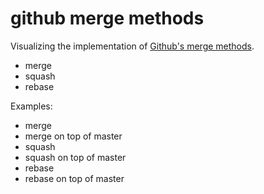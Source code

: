 # github merge methods

Visualizing the implementation of
[Github's merge methods](https://docs.github.com/en/repositories/configuring-branches-and-merges-in-your-repository/configuring-pull-request-merges/about-merge-methods-on-github).

* merge
* squash
* rebase

Examples:

* merge
* merge on top of master
* squash
* squash on top of master
* rebase
* rebase on top of master
